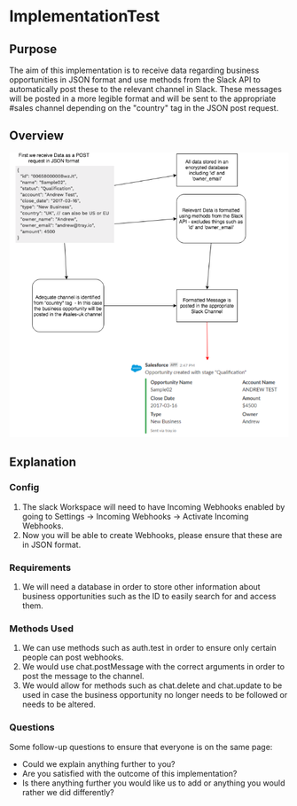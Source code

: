 # ImplementationTest

## Purpose
The aim of this implementation is to receive data regarding business opportunities in JSON format and use methods from the Slack API to automatically post these to the relevant channel in Slack. These messages will be posted in a more legible format and will be sent to the appropriate #sales channel depending on the "country" tag in the JSON post request.

## Overview
![](Implementation.png)

## Explanation
### Config
1. The slack Workspace will need to have Incoming Webhooks enabled by going to
   Settings -> Incoming Webhooks -> Activate Incoming Webhooks.
2. Now you will be able to create Webhooks, please ensure that these are in
   JSON format.

### Requirements
1. We will need a database in order to store other information about business
   opportunities such as the ID to easily search for and access them.

### Methods Used
1. We can use methods such as auth.test in order to ensure only certain people can post webhooks.
2. We would use chat.postMessage with the correct arguments in order to post the message to the channel.
3. We would allow for methods such as chat.delete and chat.update to be used in case the business opportunity no longer needs to be followed or needs to be altered.

### Questions
Some follow-up questions to ensure that everyone is on the same page:
* Could we explain anything further to you?
* Are you satisfied with the outcome of this implementation?
* Is there anything further you would like us to add or anything you would rather we did differently?
